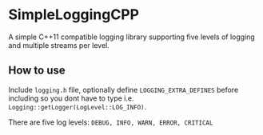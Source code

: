 # SimpleLoggingCPP
A simple C++11 compatible logging library supporting five levels of logging and multiple streams per level. 

## How to use
Include `logging.h` file, optionally define `LOGGING_EXTRA_DEFINES` before including so you dont have to type i.e. `Logging::getLogger(LogLevel::LOG_INFO)`.

There are five log levels:
`DEBUG, INFO, WARN, ERROR, CRITICAL`
